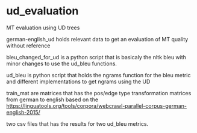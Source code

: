 # ud_evaluation
MT evaluation using UD trees

german-english_ud holds relevant data to get an evaluation of MT quality without reference

bleu_changed_for_ud is a python script that is basicaly the nltk bleu with minor changes to use the ud_bleu functions.

ud_bleu is python script that holds the ngrams function for the bleu metric and different implementations to get ngrams using the UD

train_mat are matrices that has the pos/edge type transformation matrices from german to english based on the https://linguatools.org/tools/corpora/webcrawl-parallel-corpus-german-english-2015/

two csv files that has the results for two ud_bleu metrics. 
